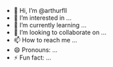 - 👋 Hi, I’m @arthurfll
- 👀 I’m interested in ...
- 🌱 I’m currently learning ...
- 💞️ I’m looking to collaborate on ...
- 📫 How to reach me ...
- 😄 Pronouns: ...
- ⚡ Fun fact: ...

<!---
arthurfll/arthurfll is a ✨ special ✨ repository because its `README.md` (this file) appears on your GitHub profile.
You can click the Preview link to take a look at your changes.
--->
